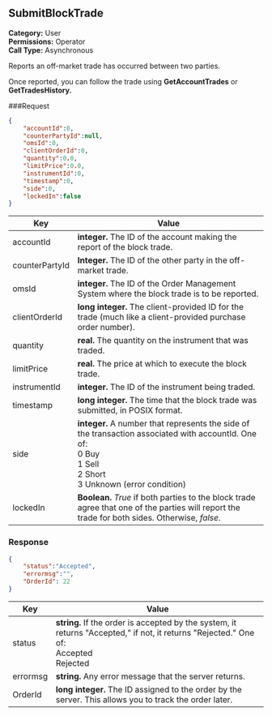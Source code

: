 ## SubmitBlockTrade

**Category:** User<br />
**Permissions:** Operator<br />
**Call Type:** Asynchronous

Reports an off-market trade has occurred between two parties.

Once reported, you can follow the trade using **GetAccountTrades** or **GetTradesHistory.**

###Request

```json
{
    "accountId":0,
    "counterPartyId":null,
    "omsId":0,
    "clientOrderId":0,
    "quantity":0.0,
    "limitPrice":0.0,
    "instrumentId":0,
    "timestamp":0,
    "side":0,
    "lockedIn":false
}
```

| Key            | Value                                                        |
| -------------- | ------------------------------------------------------------ |
| accountId      | **integer.** The ID of the account making the report of the block trade. |
| counterPartyId | **Integer.** The ID of the other party in the off-market trade. |
| omsId          | **integer.** The ID of the Order Management System where the block trade is to be reported. |
| clientOrderId  | **long integer.** The client-provided ID for the trade (much like a client-provided purchase order number). |
| quantity       | **real.** The quantity on the instrument that was traded.    |
| limitPrice     | **real.** The price at which to execute the block trade.     |
| instrumentId   | **integer.** The ID of the instrument being traded.          |
| timestamp      | **long integer.** The time that the block trade was submitted, in POSIX format.               |
| side           | **integer.** A number that represents the side of the transaction associated with accountId. One of:<br />0 Buy<br />1 Sell<br />2 Short<br />3 Unknown (error condition) |
| lockedIn       | **Boolean.** *True* if both parties to the block trade agree that one of the parties will report the trade for both sides. Otherwise, *false*. |

### Response

```json
{
    "status":"Accepted",
    "errormsg":"",
    "OrderId": 22
}
```

| Key      | Value                                                        |
| -------- | ------------------------------------------------------------ |
| status   | **string.** If the order is accepted by the system, it returns "Accepted," if not, it returns "Rejected." One of:<br />Accepted<br />Rejected |
| errormsg | **string.** Any error message that the server returns.       |
| OrderId  | **long integer.** The ID assigned to the order by the server. This allows you to track the order later. |


